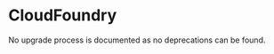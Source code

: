 <!-- NOTE: THIS FILE IS AUTOGENERATED. DO NOT EDIT BY HAND. -->
<!-- see templates/registry/markdown/attribute_namespace.md.j2 -->

# CloudFoundry

No upgrade process is documented as no deprecations can be found.
